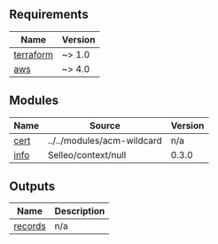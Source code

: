 <!-- BEGIN_TF_DOCS -->
## Requirements

| Name | Version |
|------|---------|
| <a name="requirement_terraform"></a> [terraform](#requirement\_terraform) | ~> 1.0 |
| <a name="requirement_aws"></a> [aws](#requirement\_aws) | ~> 4.0 |

## Modules

| Name | Source | Version |
|------|--------|---------|
| <a name="module_cert"></a> [cert](#module\_cert) | ../../modules/acm-wildcard | n/a |
| <a name="module_info"></a> [info](#module\_info) | Selleo/context/null | 0.3.0 |

## Outputs

| Name | Description |
|------|-------------|
| <a name="output_records"></a> [records](#output\_records) | n/a |
<!-- END_TF_DOCS -->